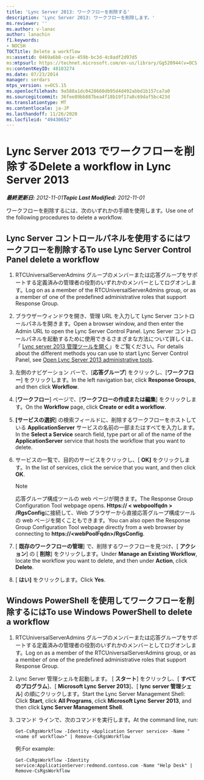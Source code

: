 ```yaml
---
title: 'Lync Server 2013: ワークフローを削除する'
description: 'Lync Server 2013: ワークフローを削除します。'
ms.reviewer: ''
ms.author: v-lanac
author: lanachin
f1.keywords:
- NOCSH
TOCTitle: Delete a workflow
ms:assetid: 0469a6b8-ce1e-459b-bc3d-4c8adf2d97d5
ms:mtpsurl: https://technet.microsoft.com/en-us/library/Gg520944(v=OCS.15)
ms:contentKeyID: 48183274
ms.date: 07/23/2014
manager: serdars
mtps_version: v=OCS.15
ms.openlocfilehash: 9a588a1dc0428660db95d4d492abbd1b157ca7a0
ms.sourcegitcommit: 36fee89bb887bea4f18b19f17a8c69daf5bc423d
ms.translationtype: MT
ms.contentlocale: ja-JP
ms.lasthandoff: 11/26/2020
ms.locfileid: "49430652"
---
```

# <a name="delete-a-workflow-in-lync-server-2013"></a><span data-ttu-id="2012e-103">Lync Server 2013 でワークフローを削除する</span><span class="sxs-lookup"><span data-stu-id="2012e-103">Delete a workflow in Lync Server 2013</span></span>

<div data-xmlns="http://www.w3.org/1999/xhtml">

<div class="topic" data-xmlns="http://www.w3.org/1999/xhtml" data-msxsl="urn:schemas-microsoft-com:xslt" data-cs="https://msdn.microsoft.com/">

<div data-asp="https://msdn2.microsoft.com/asp">



</div>

<div id="mainSection">

<div id="mainBody"><span data-ttu-id="2012e-104">

<span> </span></span><span class="sxs-lookup"><span data-stu-id="2012e-104">

<span> </span></span></span>

<span data-ttu-id="2012e-105">_**最終更新日:** 2012-11-01_</span><span class="sxs-lookup"><span data-stu-id="2012e-105">_**Topic Last Modified:** 2012-11-01_</span></span>

<span data-ttu-id="2012e-106">ワークフローを削除するには、次のいずれかの手順を使用します。</span><span class="sxs-lookup"><span data-stu-id="2012e-106">Use one of the following procedures to delete a workflow.</span></span>

<div>

## <a name="to-use-lync-server-control-panel-delete-a-workflow"></a><span data-ttu-id="2012e-107">Lync Server コントロールパネルを使用するにはワークフローを削除する</span><span class="sxs-lookup"><span data-stu-id="2012e-107">To use Lync Server Control Panel delete a workflow</span></span>

1.  <span data-ttu-id="2012e-108">RTCUniversalServerAdmins グループのメンバーまたは応答グループをサポートする定義済みの管理者の役割のいずれかのメンバーとしてログオンします。</span><span class="sxs-lookup"><span data-stu-id="2012e-108">Log on as a member of the RTCUniversalServerAdmins group, or as a member of one of the predefined administrative roles that support Response Group.</span></span>

2.  <span data-ttu-id="2012e-109">ブラウザーウィンドウを開き、管理 URL を入力して Lync Server コントロールパネルを開きます。</span><span class="sxs-lookup"><span data-stu-id="2012e-109">Open a browser window, and then enter the Admin URL to open the Lync Server Control Panel.</span></span> <span data-ttu-id="2012e-110">Lync Server コントロールパネルを起動するために使用できるさまざまな方法について詳しくは、「 [Lync server 2013 管理ツールを開く](lync-server-2013-open-lync-server-administrative-tools.md)」をご覧ください。</span><span class="sxs-lookup"><span data-stu-id="2012e-110">For details about the different methods you can use to start Lync Server Control Panel, see [Open Lync Server 2013 administrative tools](lync-server-2013-open-lync-server-administrative-tools.md).</span></span>

3.  <span data-ttu-id="2012e-111">左側のナビゲーション バーで、[**応答グループ**] をクリックし、[**ワークフロー**] をクリックします。</span><span class="sxs-lookup"><span data-stu-id="2012e-111">In the left navigation bar, click **Response Groups**, and then click **Workflow**.</span></span>

4.  <span data-ttu-id="2012e-112">[**ワークフロー**] ページで、[**ワークフローの作成または編集**] をクリックします。</span><span class="sxs-lookup"><span data-stu-id="2012e-112">On the **Workflow** page, click **Create or edit a workflow**.</span></span>

5.  <span data-ttu-id="2012e-113">**[サービスの選択**] の検索フィールドに、削除するワークフローをホストしている **ApplicationServer** サービスの名前の一部またはすべてを入力します。</span><span class="sxs-lookup"><span data-stu-id="2012e-113">In the **Select a Service** search field, type part or all of the name of the **ApplicationServer** service that hosts the workflow that you want to delete.</span></span>

6.  <span data-ttu-id="2012e-114">サービスの一覧で、目的のサービスをクリックし、[ **OK]** をクリックします。</span><span class="sxs-lookup"><span data-stu-id="2012e-114">In the list of services, click the service that you want, and then click **OK**.</span></span>
    
    <div>
    

    > [!NOTE]  
    > <span data-ttu-id="2012e-115">応答グループ構成ツールの web ページが開きます。</span><span class="sxs-lookup"><span data-stu-id="2012e-115">The Response Group Configuration Tool webpage opens.</span></span> <span data-ttu-id="2012e-116"><STRONG>Https:// &lt; webpoolfqdn &gt; /RgsConfig</STRONG>に接続して、Web ブラウザーから直接応答グループ構成ツールの web ページを開くこともできます。</span><span class="sxs-lookup"><span data-stu-id="2012e-116">You can also open the Response Group Configuration Tool webpage directly from a web browser by connecting to <STRONG>https://&lt;webPoolFqdn&gt;/RgsConfig</STRONG>.</span></span>

    
    </div>

7.  <span data-ttu-id="2012e-117">[ **既存のワークフローの管理**] で、削除するワークフローを見つけ、[ **アクション**] の [ **削除**] をクリックします。</span><span class="sxs-lookup"><span data-stu-id="2012e-117">Under **Manage an Existing Workflow**, locate the workflow you want to delete, and then under **Action**, click **Delete**.</span></span>

8.  <span data-ttu-id="2012e-118">[ **はい]** をクリックします。</span><span class="sxs-lookup"><span data-stu-id="2012e-118">Click **Yes**.</span></span>

</div>

<div>

## <a name="to-use-windows-powershell-to-delete-a-workflow"></a><span data-ttu-id="2012e-119">Windows PowerShell を使用してワークフローを削除するには</span><span class="sxs-lookup"><span data-stu-id="2012e-119">To use Windows PowerShell to delete a workflow</span></span>

1.  <span data-ttu-id="2012e-120">RTCUniversalServerAdmins グループのメンバーまたは応答グループをサポートする定義済みの管理者の役割のいずれかのメンバーとしてログオンします。</span><span class="sxs-lookup"><span data-stu-id="2012e-120">Log on as a member of the RTCUniversalServerAdmins group, or as a member of one of the predefined administrative roles that support Response Group.</span></span>

2.  <span data-ttu-id="2012e-121">Lync Server 管理シェルを起動します。 [ **スタート**] をクリックし、[ **すべてのプログラム**]、[ **Microsoft Lync Server 2013**]、[ **lync server 管理シェル**] の順にクリックします。</span><span class="sxs-lookup"><span data-stu-id="2012e-121">Start the Lync Server Management Shell: Click **Start**, click **All Programs**, click **Microsoft Lync Server 2013**, and then click **Lync Server Management Shell**.</span></span>

3.  <span data-ttu-id="2012e-122">コマンド ラインで、次のコマンドを実行します。</span><span class="sxs-lookup"><span data-stu-id="2012e-122">At the command line, run:</span></span>
    
        Get-CsRgsWorkflow -Identity <Application Server service> -Name "<name of workflow>" | Remove-CsRgsWorkflow
    
    <span data-ttu-id="2012e-123">例:</span><span class="sxs-lookup"><span data-stu-id="2012e-123">For example:</span></span>
    
        Get-CsRgsWorkflow -Identity service:ApplicationServer:redmond.contoso.com -Name "Help Desk" | Remove-CsRgsWorkflow

<span data-ttu-id="2012e-124"></div>

</div>

<span> </span>

</div>

</div>

</span><span class="sxs-lookup"><span data-stu-id="2012e-124"></div>

</div>

<span> </span>

</div>

</div>

</span></span></div>

